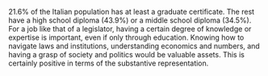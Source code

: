 21.6% of the Italian population has at least a graduate certificate. The rest have a high school diploma (43.9%) or a middle school diploma (34.5%). For a job like that of a legislator, having a certain degree of knowledge or expertise is important, even if only through education. Knowing how to navigate laws and institutions, understanding economics and numbers, and having a grasp of society and politics would be valuable assets. This is certainly positive in terms of the substantive representation.